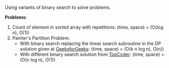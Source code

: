 Using variants of binary search to solve problems.

**Problems:**
1. Count of element in sorted array with repetitions: (time, space) = (O(log n), O(1))
2. Painter's Partition Problem:
    - With binary search replacing the linear search subroutine in the DP solution given at [GeeksforGeeks]((https://www.geeksforgeeks.org/painters-partition-problem/)): (time, space) = (O(k n log n), O(n))
    - With different binary search solution from [TopCoder](https://www.topcoder.com/community/competitive-programming/tutorials/binary-search/):  (time, space) = (O(n log n), O(1))